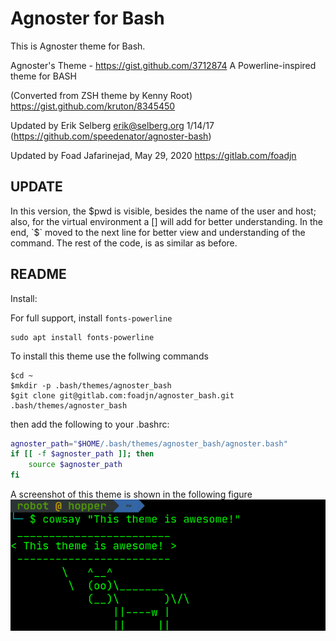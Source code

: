 # Agnoster for Bash

This is Agnoster theme for Bash.

Agnoster's Theme - <https://gist.github.com/3712874>
A Powerline-inspired theme for BASH

(Converted from ZSH theme by Kenny Root)
<https://gist.github.com/kruton/8345450>

Updated by Erik Selberg erik@selberg.org 1/14/17
(<https://github.com/speedenator/agnoster-bash>)

Updated by Foad Jafarinejad, May 29, 2020
<https://gitlab.com/foadjn>

## UPDATE

In this version, the $pwd is visible, besides the name of the user and host; also, for the virtual environment a [] will add for better understanding. In the end, `$` moved to the next line for better view and understanding of the command. The rest of the code, is as similar as before.

## README

Install:

For full support, install `fonts-powerline`

```console
sudo apt install fonts-powerline
```

To install this theme use the follwing commands

```shell
$cd ~
$mkdir -p .bash/themes/agnoster_bash
$git clone git@gitlab.com:foadjn/agnoster_bash.git .bash/themes/agnoster_bash
```

then add the following to your .bashrc:

```bash
agnoster_path="$HOME/.bash/themes/agnoster_bash/agnoster.bash"
if [[ -f $agnoster_path ]]; then
    source $agnoster_path
fi
```

A screenshot of this theme is shown in the following figure
![ScreenShot](images/screenshot.png)

